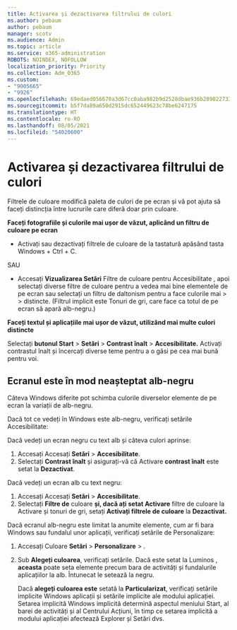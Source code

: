 ```yaml
---
title: Activarea și dezactivarea filtrului de culori
ms.author: pebaum
author: pebaum
manager: scotv
ms.audience: Admin
ms.topic: article
ms.service: o365-administration
ROBOTS: NOINDEX, NOFOLLOW
localization_priority: Priority
ms.collection: Adm_O365
ms.custom:
- "9005665"
- "9926"
ms.openlocfilehash: 69edaed056670a3d67cc0aba982b9d2528dbae936b209022733205efcf421062
ms.sourcegitcommit: b5f7da89a650d2915dc652449623c78be6247175
ms.translationtype: HT
ms.contentlocale: ro-RO
ms.lasthandoff: 08/05/2021
ms.locfileid: "54020600"
---
```

# <a name="turn-on-and-off-color-filter"></a>Activarea și dezactivarea filtrului de culori

Filtrele de culoare modifică paleta de culori de pe ecran și vă pot ajuta să faceți distincția între lucrurile care diferă doar prin culoare.

**Faceți fotografiile și culorile mai ușor de văzut, aplicând un filtru de culoare pe ecran**

- Activați sau dezactivați filtrele de culoare de la tastatură apăsând tasta Windows + Ctrl + C. 

SAU

- Accesați **Vizualizarea Setări** Filtre de culoare pentru Accesibilitate , apoi selectați diverse filtre de culoare pentru a vedea mai bine elementele de pe ecran sau selectați un filtru de daltonism pentru a face culorile mai  >    >  distincte.  (Filtrul implicit este Tonuri de gri, care face ca totul de pe ecran să apară alb-negru.)

**Faceți textul și aplicațiile mai ușor de văzut, utilizând mai multe culori distincte**  

Selectați **butonul Start** > **Setări**  >  **Contrast înalt**  >  **Accesibilitate.** Activați contrastul înalt și încercați diverse teme pentru a o găsi pe cea mai bună pentru voi.

## <a name="my-screen-is-unexpectedly-black-and-white"></a>Ecranul este în mod neașteptat alb-negru

Câteva Windows diferite pot schimba culorile diverselor elemente de pe ecran la variații de alb-negru.

Dacă tot ce vedeți în Windows este alb-negru, verificați setările Accesibilitate:

Dacă vedeți un ecran negru cu text alb și câteva culori aprinse:  

1. Accesați Accesați **Setări**  >  **Accesibilitate**.  
1. Selectați **Contrast înalt** și asigurați-vă că Activare **contrast înalt** este setat la **Dezactivat**.

Dacă vedeți un ecran alb cu text negru:  

1. Accesați Accesați **Setări**  >  **Accesibilitate**.  
1. Selectați **Filtre de** culoare **și, dacă ați setat Activare** filtre de culoare la Activare și tonuri de gri, setați **Activați filtrele de culoare** la **Dezactivat.**  

Dacă ecranul alb-negru este limitat la anumite elemente, cum ar fi bara Windows sau fundalul unor aplicații, verificați setările de Personalizare:

1. Accesați Culoare **Setări**  >  **Personalizare**  >  .

1. Sub **Alegeți culoarea**, verificați setările. Dacă este setat la Luminos , **aceasta** poate seta elemente precum bara de activități și fundalurile aplicațiilor la alb. Întunecat le setează la negru.  

    Dacă **alegeți culoarea este** setată la **Particularizat**, verificați setările implicite Windows aplicații și setările implicite ale modului aplicației. Setarea implicită Windows implicită determină aspectul meniului Start, al barei de activități și al Centrului Acțiuni, în timp ce setarea implicită a modului aplicației afectează Explorer și Setări dvs.

